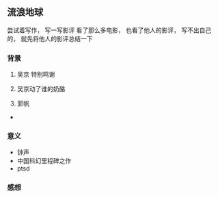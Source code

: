 
## 流浪地球
尝试着写作， 写一写影评
看了那么多电影， 也看了他人的影评， 写不出自己的， 就先将他人的影评总结一下

### 背景
1. 吴京
特别鸣谢

2. 吴京动了谁的奶酪

3. 郭帆
- 

### 意义
- 钟声
- 中国科幻里程碑之作
- ptsd

### 感想
